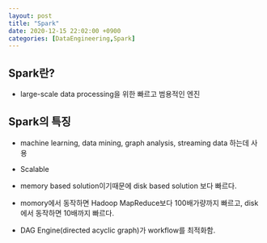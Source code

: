 ```yaml
---
layout: post
title: "Spark"
date: 2020-12-15 22:02:00 +0900
categories: [DataEngineering,Spark]
---
```


## Spark란?

- large-scale data processing을 위한 빠르고 범용적인 엔진

## Spark의 특징

- machine learning, data mining, graph analysis, streaming data 하는데 사용

- Scalable

- memory based solution이기때문에 disk based solution 보다 빠르다.

- momory에서 동작하면 Hadoop MapReduce보다 100배가량까지 빠르고, disk에서 동작하면 10배까지 빠르다.

- DAG Engine(directed acyclic graph)가 workflow를 최적화함.